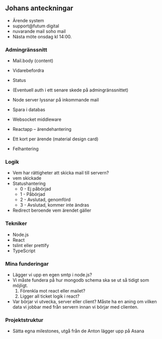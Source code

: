 ## Johans anteckningar

* Ärende system
* support@futum digital
* nuvarande mail soho mail
* Nästa möte onsdag kl 14:00.

### Admingränssnitt
* Mail.body (content)
* Vidarebefordra
* Status
* (Eventuell auth i ett senare skede på admingränssnittet)

* Node server lyssnar på inkommande mail
* Spara i databas
* Websocket middleware
* Reactapp – ärendehantering
* Ett kort per ärende (material design card)
* Felhantering

### Logik
* Vem har rättigheter att skicka mail till servern?
* vem skickade
* Statushantering
  * 0 - Ej påbörjad
  * 1 - Påbörjad
  * 2 - Avslutad, genomförd
  * 3 - Avslutad, kommer inte ändras
* Redirect beroende vem ärendet gäller

### Tekniker
* Node.js
* React
* tslint eller prettify
* TypeScript

### Mina funderingar
* Lägger vi upp en egen smtp i node.js?
* Vi måste fundera på hur mongodb schema ska se ut så tidigt som möjligt.
   1. Förenkla mot react eller mailet?
   2. Ligger all ticket logik i react?
* Var börjar vi utvecka, server eller client? Måste ha en aning om vilken data vi jobbar med från servern innan vi börjar med clienten.

### Projektstruktur
* Sätta egna milestones, utgå från de Anton lägger upp på Asana